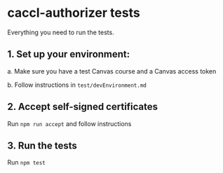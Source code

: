 # caccl-authorizer tests

Everything you need to run the tests.

## 1. Set up your environment:

a. Make sure you have a test Canvas course and a Canvas access token

b. Follow instructions in `test/devEnvironment.md`

## 2. Accept self-signed certificates

Run `npm run accept` and follow instructions

## 3. Run the tests

Run `npm test`
